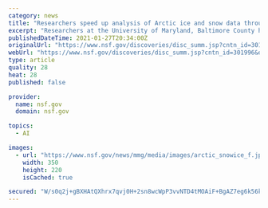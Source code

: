 ```yaml
---
category: news
title: "Researchers speed up analysis of Arctic ice and snow data through artificial intelligence"
excerpt: "Researchers at the University of Maryland, Baltimore County have developed a technique for quicker analysis of extensive data from Arctic ice sheets to gain knowledge of patterns and trends. Over the years, vast amounts of data have been collected about ..."
publishedDateTime: 2021-01-27T20:34:00Z
originalUrl: "https://www.nsf.gov/discoveries/disc_summ.jsp?cntn_id=301996&org=NSF"
webUrl: "https://www.nsf.gov/discoveries/disc_summ.jsp?cntn_id=301996&org=NSF"
type: article
quality: 28
heat: 28
published: false

provider:
  name: nsf.gov
  domain: nsf.gov

topics:
  - AI

images:
  - url: "https://www.nsf.gov/news/mmg/media/images/arctic_snowice_f.jpg"
    width: 350
    height: 220
    isCached: true

secured: "W/s0q2j+gBXHAtQXhrx7qvj0H+2sn8wcWpP3vvNTD4tMOAiF+BgAZ7eg6k56k1PfhXZ9AKTSDJXVZgNFnBj+J1DddFmd4tsYaHR0jLVulviho+/08bUeYfvvqlx9yzYFqPABsrN7sh0I9ZHQ2S3WQrLQGcMIPxZ/lBK5nY7KxJ2sEJLTkmPK4sU0RBvg5itr6xz5mIZSTnXJyru2DbVnsYDBdoRUhneFUmZ07mXbkpcgrow0zldWfZQhn+Bz+frNri6n6Em8dqTIkXcgL+0Hn1zE91XVKe5jLVfUbE5mwDzHqz2aUmlxRhWrduVznbvLwOWjE0nJfGOYoB2tAI1p9oU29zMUoQEPzCUBPRQu4Vs=;aDyW6JK8scqKpL2TP9mzXQ=="
---
```


